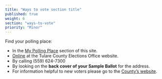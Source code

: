 ```yaml
---
title: "Ways to vote section title"
published: true
weight: 6
section: "ways-to-vote"
priority: "Minor"
---
```


Find your polling place:  
- In the [My Polling Place](#section-my-polling-place) section of this site.  
- [Online](http://tularecounty.ca.gov/registrarofvoters/index.cfm/registrar-of-voters/general-information/polling-place-information/) at the Tulare County Elections Office website.  
- By calling (559) 624-7300  
- By looking on the **back cover of your Sample Ballot** for the address.  
- For information helpful to new voters please go to the [County’s website](http://tularecounty.ca.gov/registrarofvoters/index.cfm/registrar-of-voters/general-information/glossary-of-terms/).  
